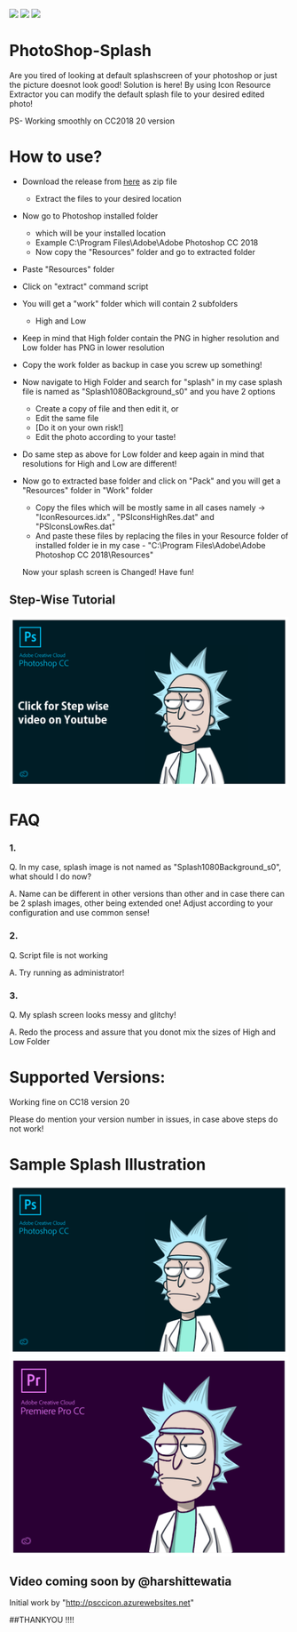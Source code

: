 ![](https://img.shields.io/github/downloads/AnshumanFauzdar/PhotoSplash/total)
![](https://img.shields.io/github/release/AnshumanFauzdar/PhotoSplash)
![](https://img.shields.io/github/repo-size/AnshumanFauzdar/PhotoSplash)

# PhotoShop-Splash

Are you tired of looking at default splashscreen of your photoshop or just the picture doesnot look good!
Solution is here! By using Icon Resource Extractor you can modify the default splash file to your desired edited photo!

PS- Working smoothly on CC2018 20 version

# How to use?

- Download the release from [here](https://github.com/AnshumanFauzdar/PhotoSplash/releases) as zip file
  - Extract the files to your desired location
- Now go to Photoshop installed folder
  - which will be your installed location 
  - Example C:\Program Files\Adobe\Adobe Photoshop CC 2018
  - Now copy the "Resources" folder and go to extracted folder
 - Paste "Resources" folder
  - Click on "extract" command script
  - You will get a "work" folder which will contain 2 subfolders
    - High and Low
- Keep in mind that High folder contain the PNG in higher resolution and Low folder has PNG in lower resolution
- Copy the work folder as backup in case you screw up something!
- Now navigate to High Folder and search for "splash" in my case splash file is named as "Splash1080Background_s0" and you have 2 options
  - Create a copy of file and then edit it, or
  - Edit the same file
   - [Do it on your own risk!]
   - Edit the photo according to your taste!
- Do same step as above for Low folder and keep again in mind that resolutions for High and Low are different!
- Now go to extracted base folder and click on "Pack" and you will get a "Resources" folder in "Work" folder
  - Copy the files which will be mostly same in all cases namely -> "IconResources.idx" , "PSIconsHighRes.dat" and "PSIconsLowRes.dat"
  - And paste these files by replacing the files in your Resource folder of installed folder ie in my case - "C:\Program Files\Adobe\Adobe Photoshop CC 2018\Resources"
  
  Now your splash screen is Changed! Have fun!
  
## Step-Wise Tutorial

[![Stepwise](https://raw.githubusercontent.com/AnshumanFauzdar/PhotoSplash/master/Stepwise.png)](https://youtu.be/FworYt5mOZs)
  
# FAQ

### 1.
Q. In my case, splash image is not named as "Splash1080Background_s0", what should I do now?

A. Name can be different in other versions than other and in case there can be 2 splash images, other being extended one! Adjust according to your configuration and use common sense!

### 2.
Q. Script file is not working

A. Try running as administrator!

### 3. 
Q. My splash screen looks messy and glitchy!

A. Redo the process and assure that you donot mix the sizes of High and Low Folder

# Supported Versions:

Working fine on CC18 version 20

Please do mention your version number in issues, in case above steps do not work!

# Sample Splash Illustration

![RickAndMorty](https://raw.githubusercontent.com/AnshumanFauzdar/PhotoSplash/master/Splash1080Background_s0.png)
![PremierePro](https://raw.githubusercontent.com/AnshumanFauzdar/PhotoSplash/master/PremierePro.png)

## Video coming soon by @harshittewatia

Initial work by "http://psccicon.azurewebsites.net"


##THANKYOU !!!!

